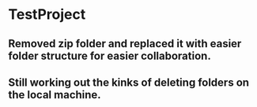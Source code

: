 # TestProject


## Removed zip folder and replaced it with easier folder structure for easier collaboration. 
## Still working out the kinks of deleting folders on the local machine. 
